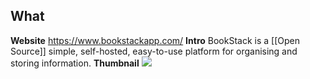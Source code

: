 ## What
**Website**
	https://www.bookstackapp.com/
**Intro**
	BookStack is a [[Open Source]] simple, self-hosted, easy-to-use platform for organising and storing information.
**Thumbnail**
	![](https://i.imgur.com/9LNFVCN.png)

